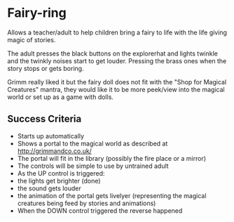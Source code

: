 # Fairy-ring

Allows a teacher/adult to help children bring a fairy to life with the 
life giving magic of stories.

The adult presses the black buttons on the explorerhat and lights twinkle
 and the twinkly noises start to get louder. Pressing the brass ones when the story stops or gets boring.
 
Grimm really liked it but the fairy doll does not fit with the "Shop for Magical Creatures" mantra, they would like it to be more peek/view into the magical world or set up as a game with dolls.

## Success Criteria 
* Starts up automatically
* Shows a portal to the magical world as described at http://grimmandco.co.uk/ 
* The portal will fit in the library (possibly the fire place or a mirror)
* The controls will be simple to use by untrained adult
* As the UP control is triggered:
 * the lights get brighter (done)
 * the sound gets louder
 * the animation of the portal gets livelyer (representing the magical creatures being feed by stories and animations)
* When the DOWN control triggered the reverse happened
 
 

